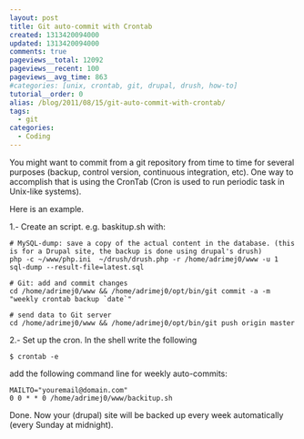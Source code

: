 ```yaml
---
layout: post
title: Git auto-commit with Crontab
created: 1313420094000
updated: 1313420094000
comments: true
pageviews__total: 12092
pageviews__recent: 100
pageviews__avg_time: 863
#categories: [unix, crontab, git, drupal, drush, how-to]
tutorial__order: 0
alias: /blog/2011/08/15/git-auto-commit-with-crontab/
tags:
  - git
categories:
  - Coding
---
```

You might want to commit from a git repository from time to time for several purposes (backup, control version, continuous integration, etc). One way to accomplish that is using the CronTab (Cron is used to run periodic task in Unix-like systems).
<!--More-->

Here is an example.

1.- Create an script. e.g. baskitup.sh with:
<pre>
<code># MySQL-dump: save a copy of the actual content in the database. (this is for a Drupal site, the backup is done using drupal's drush)
php -c ~/www/php.ini  ~/drush/drush.php -r /home/adrimej0/www -u 1 sql-dump --result-file=latest.sql

# Git: add and commit changes
cd /home/adrimej0/www && /home/adrimej0/opt/bin/git commit -a -m "weekly crontab backup `date`"

# send data to Git server
cd /home/adrimej0/www && /home/adrimej0/opt/bin/git push origin master</code>
</pre>

2.- Set up the cron. In the shell write the following
<pre>
<code>$ crontab -e</code>
</pre>
add the following command line for weekly auto-commits:
<pre>
<code>MAILTO="youremail@domain.com"
0 0 * * 0 /home/adrimej0/www/backitup.sh</code>
</pre>

Done. Now your (drupal) site will be backed up every week automatically (every Sunday at midnight).
